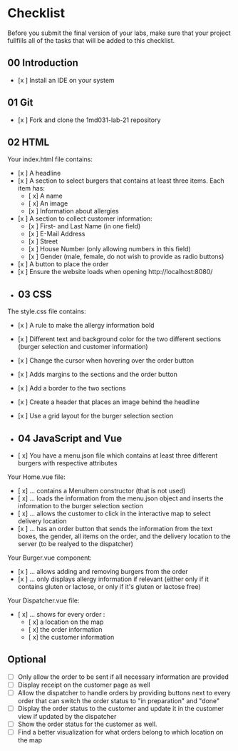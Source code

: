 # Checklist

Before you submit the final version of your labs, make sure that your project fullfills all of the tasks that will be added to this checklist.

## 00 Introduction

- [x ] Install an IDE on your system

## 01 Git

- [x ] Fork and clone the 1md031-lab-21 repository
## 02 HTML

Your index.html file contains:
- [x ] A headline
- [x ] A section to select burgers that contains at least three items. Each item has:
    - [ x] A name
    - [ x] An image
    - [x ] Information about allergies
- [x ] A section to collect customer information:
    - [x ] First- and Last Name (in one field)
    - [x ] E-Mail Address
    - [x ] Street
    - [x ] House Number (only allowing numbers in this field)
    - [x ] Gender (male, female, do not wish to provide as radio buttons)
- [x ] A button to place the order
- [x ] Ensure the website loads when opening http://localhost:8080/
- ## 03 CSS

The style.css file contains:
- [x ] A rule to make the allergy information bold
- [x ] Different text and background color for the two different sections (burger selection and customer information)
- [x ] Change the cursor when hovering over the order button
- [x ] Adds margins to the sections and the order button
- [x ] Add a border to the two sections
- [x ] Create a header that places an image behind the headline
- [x ] Use a grid layout for the burger selection section
- ## 04 JavaScript and Vue

- [ x] You have a menu.json file which contains at least three different burgers with respective attributes

Your Home.vue file:
- [ x] ... contains a MenuItem constructor (that is not used)
- [ x] ... loads the information from the menu.json object and inserts the information to the burger selection section
- [ x] ... allows the customer to click in the interactive map to select delivery location
- [x ] ... has an order button that sends the information from the text boxes, the gender, all items on the order, and the delivery location to the server (to be realyed to the dispatcher)

Your Burger.vue component:
- [x ] ... allows adding and removing burgers from the order
- [x ] ... only displays allergy information if relevant (either only if it contains gluten or lactose, or only if it's gluten or lactose free)

Your Dispatcher.vue file:
- [ x] ... shows for every order :
  - [ x] a location on the map
  - [ x] the order information
  - [ x] the customer information

## Optional
- [ ] Only allow the order to be sent if all necessary information are provided
- [ ] Display receipt on the customer page as well
- [ ] Allow the dispatcher to handle orders by providing buttons next to every order that can switch the order status to "in preparation" and "done"
- [ ] Display the order status to the customer and update it in the customer view if updated by the dispatcher
- [ ] Show the order status for the customer as well.
- [ ] Find a better visualization for what orders belong to which location on the map